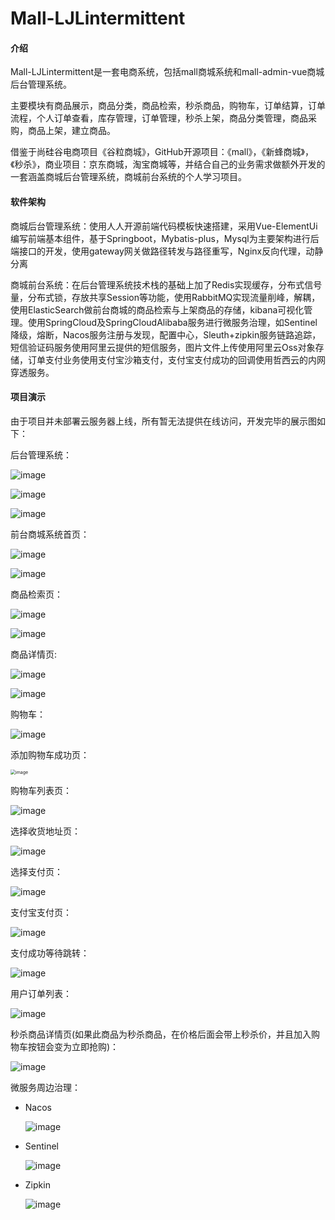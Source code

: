 #                                                  Mall-LJLintermittent

#### 介绍
Mall-LJLintermittent是一套电商系统，包括mall商城系统和mall-admin-vue商城后台管理系统。

主要模块有商品展示，商品分类，商品检索，秒杀商品，购物车，订单结算，订单流程，个人订单查看，库存管理，订单管理，秒杀上架，商品分类管理，商品采购，商品上架，建立商品。

借鉴于尚硅谷电商项目《谷粒商城》，GitHub开源项目：《mall》，《新蜂商城》，《秒杀》，商业项目：京东商城，淘宝商城等，并结合自己的业务需求做额外开发的一套涵盖商城后台管理系统，商城前台系统的个人学习项目。

#### 软件架构
商城后台管理系统：使用人人开源前端代码模板快速搭建，采用Vue-ElementUi编写前端基本组件，基于Springboot，Mybatis-plus，Mysql为主要架构进行后端接口的开发，使用gateway网关做路径转发与路径重写，Nginx反向代理，动静分离

商城前台系统：在后台管理系统技术栈的基础上加了Redis实现缓存，分布式信号量，分布式锁，存放共享Session等功能，使用RabbitMQ实现流量削峰，解耦，使用ElasticSearch做前台商城的商品检索与上架商品的存储，kibana可视化管理。使用SpringCloud及SpringCloudAlibaba服务进行微服务治理，如Sentinel降级，熔断，Nacos服务注册与发现，配置中心，Sleuth+zipkin服务链路追踪，短信验证码服务使用阿里云提供的短信服务，图片文件上传使用阿里云Oss对象存储，订单支付业务使用支付宝沙箱支付，支付宝支付成功的回调使用哲西云的内网穿透服务。

#### 项目演示

由于项目并未部署云服务器上线，所有暂无法提供在线访问，开发完毕的展示图如下：

后台管理系统：

![image](https://mall-ljl.oss-cn-beijing.aliyuncs.com/mall/mallp/%E5%95%86%E5%9F%8E%E5%90%8E%E5%8F%B0%E7%AE%A1%E7%90%86%E7%B3%BB%E7%BB%9F%E9%A6%96%E9%A1%B5.png)

![image](https://mall-ljl.oss-cn-beijing.aliyuncs.com/mall/mallp/%E5%90%8E%E5%8F%B0%E7%AE%A1%E7%90%86%E7%B3%BB%E7%BB%9F%E5%95%86%E5%93%81%E7%AE%A1%E7%90%86%E9%A1%B5.png)

![image](https://mall-ljl.oss-cn-beijing.aliyuncs.com/mall/mallp/%E5%90%8E%E5%8F%B0%E7%AE%A1%E7%90%86%E7%B3%BB%E7%BB%9F%E8%A7%84%E6%A0%BC%E5%8F%82%E6%95%B0%E9%A1%B5.png)

前台商城系统首页：

![image](https://mall-ljl.oss-cn-beijing.aliyuncs.com/mall/mallp/%E5%95%86%E5%9F%8E%E9%A6%96%E9%A1%B5.png)

![image](https://mall-ljl.oss-cn-beijing.aliyuncs.com/mall/mallp/%E5%95%86%E5%9F%8E%E9%A6%96%E9%A1%B5%E5%AE%8C%E6%95%B4%E5%9B%BE.png)

商品检索页：

![image](https://mall-ljl.oss-cn-beijing.aliyuncs.com/mall/mallp/%E5%95%86%E5%93%81%E6%A3%80%E7%B4%A2%E9%A1%B5.png)

![image](https://mall-ljl.oss-cn-beijing.aliyuncs.com/mall/mallp/%E5%95%86%E5%93%81%E6%A3%80%E7%B4%A2%E9%A1%B5%28%E4%B8%8B%29.png)

商品详情页:

![image](https://mall-ljl.oss-cn-beijing.aliyuncs.com/mall/mallp/%E5%95%86%E5%93%81%E8%AF%A6%E6%83%85%E9%A1%B5.png)

![image](https://mall-ljl.oss-cn-beijing.aliyuncs.com/mall/mallp/%E5%95%86%E5%93%81%E8%AF%A6%E6%83%85%E9%A1%B5%28%E4%B8%8B%29.png)

购物车：

![image](https://mall-ljl.oss-cn-beijing.aliyuncs.com/mall/mallp/%E8%B4%AD%E7%89%A9%E8%BD%A6.png)

添加购物车成功页：

<img src="https://mall-ljl.oss-cn-beijing.aliyuncs.com/mall/mallp/%E6%B7%BB%E5%8A%A0%E8%B4%AD%E7%89%A9%E8%BD%A6%E6%88%90%E5%8A%9F%E9%A1%B5.png" alt="image" style="zoom:50%;" />

购物车列表页：

![image](https://mall-ljl.oss-cn-beijing.aliyuncs.com/mall/mallp/%E8%B4%AD%E7%89%A9%E8%BD%A6%E5%88%97%E8%A1%A8%E9%A1%B5.png)

选择收货地址页：

![image](https://mall-ljl.oss-cn-beijing.aliyuncs.com/mall/mallp/%E9%80%89%E6%8B%A9%E6%94%B6%E8%B4%A7%E5%9C%B0%E5%9D%80%E9%A1%B5.png)

选择支付页：

![image](https://mall-ljl.oss-cn-beijing.aliyuncs.com/mall/mallp/%E9%80%89%E6%8B%A9%E6%94%AF%E4%BB%98%E5%AE%9D%E6%94%AF%E4%BB%98%E9%A1%B5.png)

支付宝支付页：

![image](https://mall-ljl.oss-cn-beijing.aliyuncs.com/mall/mallp/%E8%BE%93%E5%85%A5%E5%AF%86%E7%A0%81%E9%A1%B5.png)

支付成功等待跳转：

![image](https://mall-ljl.oss-cn-beijing.aliyuncs.com/mall/mallp/%E7%AD%89%E5%BE%85%E8%B7%B3%E8%BD%AC%E9%A1%B5.png)

用户订单列表：

![image](https://mall-ljl.oss-cn-beijing.aliyuncs.com/mall/mallp/%E8%AE%A2%E5%8D%95%E9%A1%B5.png)

秒杀商品详情页(如果此商品为秒杀商品，在价格后面会带上秒杀价，并且加入购物车按钮会变为立即抢购)：

![image](https://mall-ljl.oss-cn-beijing.aliyuncs.com/mall/mallp/%E7%A7%92%E6%9D%80%E5%95%86%E5%93%81%E8%AF%A6%E6%83%85%E9%A1%B5.png)

微服务周边治理：

* Nacos

  ![image](https://mall-ljl.oss-cn-beijing.aliyuncs.com/mall/mallp/nacos.png)

  

  

* Sentinel

  ![image](https://mall-ljl.oss-cn-beijing.aliyuncs.com/mall/mallp/sentinel.png)

  

* Zipkin

  ![image](https://mall-ljl.oss-cn-beijing.aliyuncs.com/mall/mallp/zipkin.png)

  

#### 

